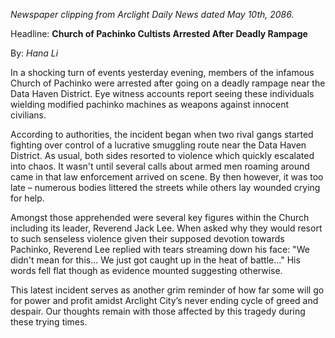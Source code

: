 *Newspaper clipping from Arclight Daily News dated May 10th, 2086.*

Headline: **Church of Pachinko Cultists Arrested After Deadly Rampage**

By: *Hana Li*

In a shocking turn of events yesterday evening, members of the infamous Church of Pachinko were arrested after going on a deadly rampage near the Data Haven District. Eye witness accounts report seeing these individuals wielding modified pachinko machines as weapons against innocent civilians.

According to authorities, the incident began when two rival gangs started fighting over control of a lucrative smuggling route near the Data Haven District. As usual, both sides resorted to violence which quickly escalated into chaos. It wasn't until several calls about armed men roaming around came in that law enforcement arrived on scene. By then however, it was too late – numerous bodies littered the streets while others lay wounded crying for help.

Amongst those apprehended were several key figures within the Church including its leader, Reverend Jack Lee. When asked why they would resort to such senseless violence given their supposed devotion towards Pachinko, Reverend Lee replied with tears streaming down his face: "We didn't mean for this... We just got caught up in the heat of battle..." His words fell flat though as evidence mounted suggesting otherwise.

This latest incident serves as another grim reminder of how far some will go for power and profit amidst Arclight City’s never ending cycle of greed and despair. Our thoughts remain with those affected by this tragedy during these trying times.